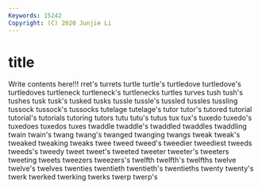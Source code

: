 ```yaml
---
Keywords: 15242
Copyright: (C) 2020 Junjie Li
---
```


# title

Write contents here!!!
rret's 
turrets
turtle 
turtle's 
turtledove 
turtledove's 
turtledoves 
turtleneck 
turtleneck's 
turtlenecks 
turtles 
turves
tush 
tush's 
tushes 
tusk 
tusk's 
tusked 
tusks 
tussle 
tussle's 
tussled
tussles 
tussling 
tussock 
tussock's 
tussocks 
tutelage 
tutelage's 
tutor 
tutor's 
tutored
tutorial 
tutorial's 
tutorials 
tutoring 
tutors 
tutu 
tutu's 
tutus 
tux 
tux's
tuxedo 
tuxedo's 
tuxedoes 
tuxedos 
tuxes 
twaddle 
twaddle's 
twaddled 
twaddles 
twaddling
twain 
twain's 
twang 
twang's 
twanged 
twanging 
twangs 
tweak 
tweak's 
tweaked
tweaking 
tweaks 
twee 
tweed 
tweed's 
tweedier 
tweediest 
tweeds 
tweeds's 
tweedy
tweet 
tweet's 
tweeted 
tweeter 
tweeter's 
tweeters 
tweeting 
tweets 
tweezers 
tweezers's
twelfth 
twelfth's 
twelfths 
twelve 
twelve's 
twelves 
twenties 
twentieth 
twentieth's 
twentieths
twenty 
twenty's 
twerk 
twerked 
twerking 
twerks 
twerp 
twerp's 
